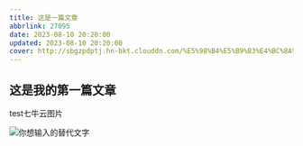 ```yaml
---
title: 这是一篇文章
abbrlink: 27095
date: 2023-08-10 20:20:00
updated: 2023-08-10 20:20:00
cover: http://sbgzpdptj.hn-bkt.clouddn.com/%E5%98%B4%E5%B9%B3%E4%BC%8A%E4%B9%8B%E5%8A%A9txt.jpg
---
```

## 这是我的第一篇文章

test七牛云图片

![你想输入的替代文字](http://sbgzpdptj.hn-bkt.clouddn.com/%E5%98%B4%E5%B9%B3%E4%BC%8A%E4%B9%8B%E5%8A%A9txt.jpg)
